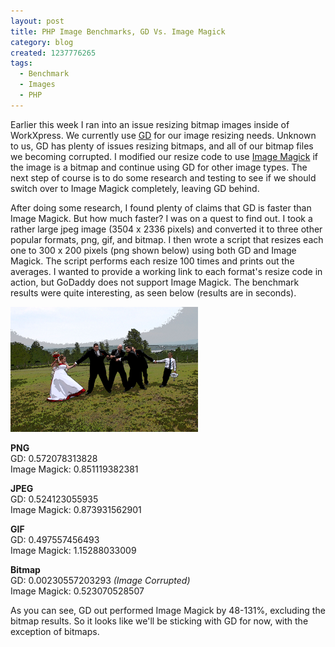 ```yaml
---
layout: post
title: PHP Image Benchmarks, GD Vs. Image Magick
category: blog
created: 1237776265
tags:
  - Benchmark
  - Images
  - PHP
---
```

Earlier this week I ran into an issue resizing bitmap images inside of
WorkXpress. We currently use [GD](http://us3.php.net/manual/en/book.image.php)
for our image resizing needs. Unknown to us, GD has plenty of issues resizing
bitmaps, and all of our bitmap files we becoming corrupted. I modified our
resize code to use [Image Magick](http://us3.php.net/imagick) if the image is a
bitmap and continue using GD for other image types. The next step of course is
to do some research and testing to see if we should switch over to Image Magick
completely, leaving GD behind.

<!--more-->

After doing some research, I found plenty of claims that GD is faster than Image
Magick. But how much faster?  I was on a quest to find out. I took a rather
large jpeg image (3504 x 2336 pixels) and converted it to three other popular
formats, png, gif, and bitmap. I then wrote a script that resizes each one to
300 x 200 pixels (png shown below) using both GD and Image Magick. The script
performs each resize 100 times and prints out the averages. I wanted to provide
a working link to each format's resize code in action, but GoDaddy does not
support Image Magick. The benchmark results were quite interesting, as seen
below (results are in seconds).

![Resized PNG](/img/blog/2009/03/tugofwar.png)

**PNG**<br />
GD: 0.572078313828<br />
Image Magick: 0.851119382381

**JPEG**<br />
GD: 0.524123055935<br />
Image Magick: 0.873931562901

**GIF**<br />
GD: 0.497557456493<br />
Image Magick: 1.15288033009

**Bitmap**<br />
GD: 0.00230557203293 _(Image Corrupted)_<br />
Image Magick: 0.523070528507

As you can see, GD out performed Image Magick by 48-131%, excluding the bitmap
results. So it looks like we'll be sticking with GD for now, with the exception
of bitmaps.
